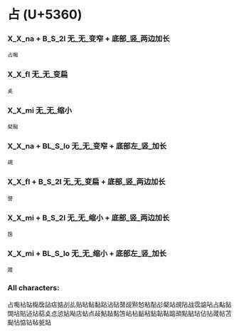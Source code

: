 # 占 (U+5360) 

### X_X_na + B_S_2l 无_无_变窄 + 底部_竖_两边加长
`占嚸`

### X_X_fl 无_无_变扁
`奌`

### X_X_mi 无_无_缩小
`梷颭`

### X_X_na + BL_S_lo 无_无_变窄 + 底部左_竖_加长
`覘`

### X_X_fl + B_S_2l 无_无_变扁 + 底部_竖_两边加长
`䵿`

### X_X_mi + B_S_2l 无_无_缩小 + 底部_竖_两边加长
`扂`

### X_X_mi + BL_S_lo 无_无_缩小 + 底部左_竖_加长
`蒧`

### All characters:
占嚸袩䍄檆扂詀痁掂㓠乩贴䀡鲇黏跕沾砧䵿觇㸃㥈粘酟㣌梷站覘阽战霑䛸呫占黇䬯䦓坫貼迠炶萜奌㤐惉㚲飐店蛅点敁鮎趈䴴笘岾枮䩇秥鉆䪓䩞踮頕點胋玷佔拈蒧帖苫颭怗惦钻毡㼭煔
